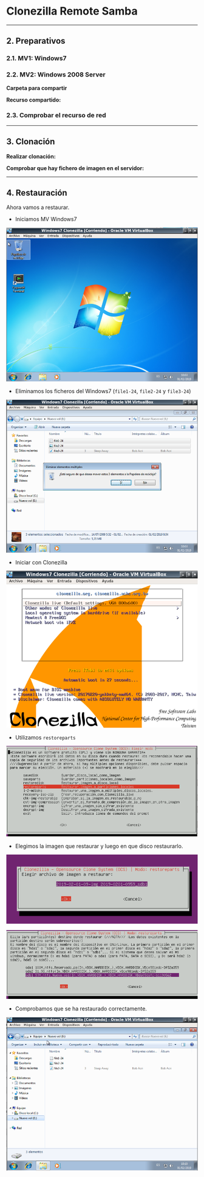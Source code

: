 
# Clonezilla Remote Samba

---

## 2. Preparativos

### 2.1. MV1: Windows7



### 2.2. MV2: Windows 2008 Server



**Carpeta para compartir**



**Recurso compartido:**



### 2.3. Comprobar el recurso de red



---

## 3. Clonación



**Realizar clonación:**



**Comprobar que hay fichero de imagen en el servidor:**

---

## 4. Restauración

Ahora vamos a restaurar.

* Iniciamos MV Windows7

![Iniciar Windows7](./images/iniciar-4.png)

* Eliminamos los ficheros del Windows7 (`file1-24`, `file2-24` y `file3-24`)

![Eliminar ficheros](./images/borrar-4.png)

* Iniciar con Clonezilla

![Clonezilla](./images/clonezilla-4.png)

* Utilizamos `restoreparts`

![Restauramos](./images/restaurar-4.png)

* Elegimos la imagen que restaurar y luego en que disco restaurarlo.

![Elegir imagen](./images/restaurar-img-4.png)

![Elegir disco donde restaurar](./images/part-restau-4.png)

* Comprobamos que se ha restaurado correctamente.

![Restaurado completo](./images/restaurado-completo-4.png)
